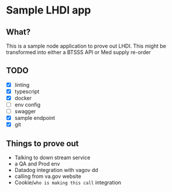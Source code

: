 # Sample LHDI app

## What?

This is a sample node application to prove out LHDI. This might be transformed into either a BTSSS API or Med supply re-order

## TODO

- [x] linting
- [x] typescript
- [x] docker
- [ ] env config
- [ ] swagger
- [x] sample endpoint
- [x] git

## Things to prove out

- Talking to down stream service
- a QA and Prod env
- Datadog integration with vagov dd
- calling from va.gov website
- Cookie/`who is making this call` integration
